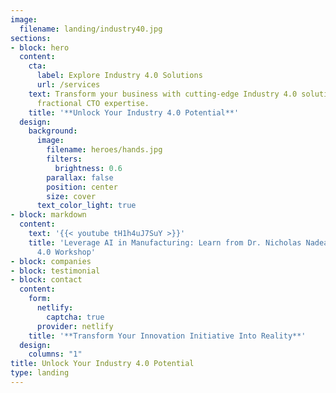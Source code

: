 ```yaml
---
image:
  filename: landing/industry40.jpg
sections:
- block: hero
  content:
    cta:
      label: Explore Industry 4.0 Solutions
      url: /services
    text: Transform your business with cutting-edge Industry 4.0 solutions and personalized
      fractional CTO expertise.
    title: '**Unlock Your Industry 4.0 Potential**'
  design:
    background:
      image:
        filename: heroes/hands.jpg
        filters:
          brightness: 0.6
        parallax: false
        position: center
        size: cover
      text_color_light: true
- block: markdown
  content:
    text: '{{< youtube tH1h4uJ7SuY >}}'
    title: 'Leverage AI in Manufacturing: Learn from Dr. Nicholas Nadeau''s Industry
      4.0 Workshop'
- block: companies
- block: testimonial
- block: contact
  content:
    form:
      netlify:
        captcha: true
      provider: netlify
    title: '**Transform Your Innovation Initiative Into Reality**'
  design:
    columns: "1"
title: Unlock Your Industry 4.0 Potential
type: landing
---
```

